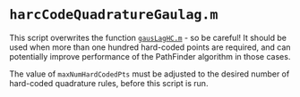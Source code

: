 # `harcCodeQuadratureGaulag.m`

This script overwrites the function [`gausLagHC.m`](gausLagHC.md) - so be careful! It should be used when more than one hundred hard-coded points are required, and can potentially improve performance of the PathFinder algorithm in those cases.

The value of `maxNumHardCodedPts` must be adjusted to the desired number of hard-coded quadrature rules, before this script is run.
